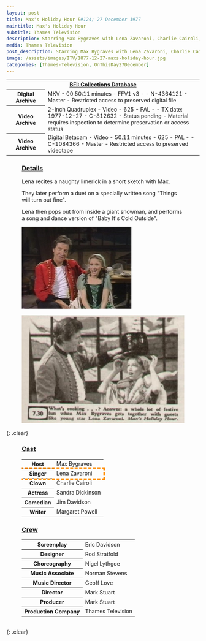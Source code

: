 ```yaml
---
layout: post
title: Max's Holiday Hour &#124; 27 December 1977
maintitle: Max's Holiday Hour
subtitle: Thames Television
description: Starring Max Bygraves with Lena Zavaroni, Charlie Cairoli, Sandra Dickinson, Jim Davidson and Margaret Powell.
media: Thames Television
post_description: Starring Max Bygraves with Lena Zavaroni, Charlie Cairoli, Sandra Dickinson, Jim Davidson and Margaret Powell.
image: /assets/images/ITV/1877-12-27-maxs-holiday-hour.jpg
categories: [Thames-Television, OnThisDay27December]
---
```


<table>
<tr>
<th colspan="5"><a class="external-link" href="https://collections-search.bfi.org.uk/web/Details/ChoiceFilmWorks/150517793">BFI: Collections Database</a></th>
</tr>
<tr>
<th style="width:20%;">Digital Archive</th>
<td colspan="5">MKV - 00:50:11 minutes - FFV1 v3 - - N-4364121 - Master - Restricted access to preserved digital file</td>
</tr>
<tr>
<th>Video Archive</th>
<td colspan="5">2-inch Quadruplex - Video - 625 - PAL - - TX date: 1977-12-27 - C-812632 - Status pending - Material requires inspection to determine preservation or access status</td>
</tr>
<tr>
<th>Video Archive</th>
<td colspan="5">Digital Betacam - Video - 50.11 minutes - 625 - PAL - - C-1084366 - Master - Restricted access to preserved videotape</td>
</tr>
</table>

<figure class="fig3">
<h3 id="details"><a href="#details">Details</a></h3>
<p>Lena recites a naughty limerick in a short sketch with Max.</p>
<p>They later perform a duet on a specially written song &quot;Things will turn out fine&quot;.</p>
<p>Lena then pops out from inside a giant snowman, and performs a song and dance version of &quot;Baby It's Cold Outside&quot;.</p>
</figure>

<figure class="fig1">
<img src="/assets/images/ITV/1877-12-27-maxs-holiday-hour.jpg" class="full-width" />
</figure>

<figure class="fig2">
<a href="/assets/images/ITV/1877-12-27-maxs-holiday-hour-listing-article.png"><img src="/assets/images/ITV/1877-12-27-maxs-holiday-hour-listing-article.png" class="full-width zoom-in" /></a>
</figure>

{: .clear}

<figure class="fig1">
<h3 id="cast"><a href="#cast">Cast</a></h3>
<table>
<tr><th>Host</th><td>Max Bygraves</td></tr>
<tr style="outline: 4px dashed darkorange;" id="lz"><th>Singer</th><td>Lena Zavaroni</td></tr>
<tr><th>Clown</th><td>Charlie Cairoli</td></tr>
<tr><th>Actress</th><td>Sandra Dickinson</td></tr>
<tr><th>Comedian</th><td>Jim Davidson</td></tr>
<tr><th>Writer</th><td>Margaret Powell</td></tr>
</table>
</figure>

<figure class="fig2">
<h3 id="crew"><a href="#crew">Crew</a></h3>
<table>
<tr><th>Screenplay</th><td>Eric Davidson</td></tr>
<tr><th>Designer</th><td>Rod Stratfold</td></tr>
<tr><th>Choreography</th><td>Nigel Lythgoe</td></tr>
<tr><th>Music Associate</th><td>Norman Stevens</td></tr>
<tr><th>Music Director</th><td>Geoff Love</td></tr>
<tr><th>Director</th><td>Mark Stuart</td></tr>
<tr><th>Producer</th><td>Mark Stuart</td></tr>
<tr><th>Production Company</th><td>Thames Television</td></tr>
</table>
</figure>

<br />{: .clear}

